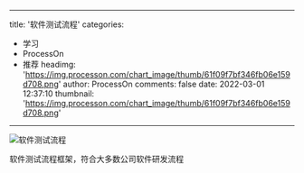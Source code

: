
---
title: '软件测试流程'
categories: 
 - 学习
 - ProcessOn
 - 推荐
headimg: 'https://img.processon.com/chart_image/thumb/61f09f7bf346fb06e159d708.png'
author: ProcessOn
comments: false
date: 2022-03-01 12:37:10
thumbnail: 'https://img.processon.com/chart_image/thumb/61f09f7bf346fb06e159d708.png'
---

<div>   
<img class="thumb" alt="软件测试流程" src="https://img.processon.com/chart_image/thumb/61f09f7bf346fb06e159d708.png" referrerpolicy="no-referrer">
<p>软件测试流程框架，符合大多数公司软件研发流程</p>  
</div>
            